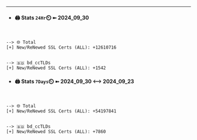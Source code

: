 

---
- #### 🖨️ **Stats** `24Hr`⏲️ ➼ 2024_09_30
```console


--> 🌐 Total
[+] New/ReNewed SSL Certs (ALL): +12610716


--> 🇧🇩 bd_ccTLDs
[+] New/ReNewed SSL Certs (ALL): +1542

```

- #### 🖨️ **Stats** `7Days`⏲️ ➼ 2024_09_30 <--> 2024_09_23
```console


--> 🌐 Total
[+] New/ReNewed SSL Certs (ALL): +54197841


--> 🇧🇩 bd_ccTLDs
[+] New/ReNewed SSL Certs (ALL): +7860

```

